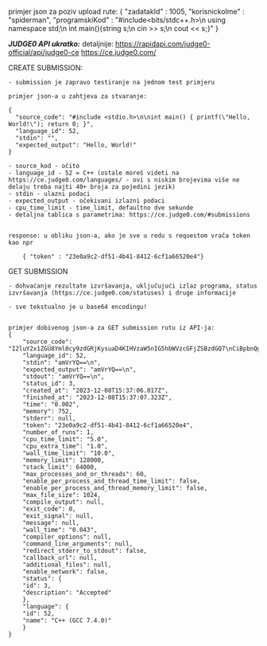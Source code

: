 primjer json za poziv upload rute:
{
    "zadatakId" : 1005,
    "korisnickoIme" : "spiderman",
    "programskiKod" : "#include<bits/stdc++.h>\n using namespace std;\n int main(){string s;\n cin >> s;\n cout << s;}"
}


***JUDGE0 API ukratko:***
detaljnije: 	https://rapidapi.com/judge0-official/api/judge0-ce
		https://ce.judge0.com/		

CREATE SUBMISSION:

	- submission je zapravo testiranje na jednom test primjeru

	primjer json-a u zahtjeva za stvaranje:

	{
	  "source_code": "#include <stdio.h>\n\nint main() { printf(\"Hello, World!\"); return 0; }",
	  "language_id": 52,
	  "stdin": "",
	  "expected_output": "Hello, World!"
	}

	- source_kod - očito
	- language_id - 52 = C++ (ostale moreš videti na https://ce.judge0.com/languages/ - ovi s niskim brojevima više ne delaju treba najti 40+ broja za pojedini jezik)
	- stdin - ulazni podaci
	- expected_output - očekivani izlazni podaci
	- cpu_time_limit - time_limit, defaultno dve sekunde
	- detaljna tablica s parametrima: https://ce.judge0.com/#submissions
	
	
	response: u obliku json-a, ako je sve u redu s requestom vrača token kao npr
		
		{ "token" : "23e0a9c2-df51-4b41-8412-6cf1a66520e4"}
		
	
	
	
	
	
				
GET SUBMISSION

	- dohvaćanje rezultate izvršavanja, uključujući izlaz programa, status izvršavanja (https://ce.judge0.com/statuses) i druge informacije

	- sve tekstualno je u base64 encodingu!


	primjer dobivenog json-a za GET submission rutu iz API-ja:
	{
	    "source_code": "I2luY2x1ZGU8Yml0cy9zdGRjKysuaD4KIHVzaW5nIG5hbWVzcGFjZSBzdGQ7\nCiBpbnQgbWFpbigpIHtzdHJpbmcgczsKIGNpbiA+PiBzOwogY291dCA8PCBz\nO30=\n",
	    "language_id": 52,
	    "stdin": "amVrYQ==\n",
	    "expected_output": "amVrYQ==\n",
	    "stdout": "amVrYQ==\n",
	    "status_id": 3,
	    "created_at": "2023-12-08T15:37:06.017Z",
	    "finished_at": "2023-12-08T15:37:07.323Z",
	    "time": "0.002",
	    "memory": 752,
	    "stderr": null,
	    "token": "23e0a9c2-df51-4b41-8412-6cf1a66520e4",
	    "number_of_runs": 1,
	    "cpu_time_limit": "5.0",
	    "cpu_extra_time": "1.0",
	    "wall_time_limit": "10.0",
	    "memory_limit": 128000,
	    "stack_limit": 64000,
	    "max_processes_and_or_threads": 60,
	    "enable_per_process_and_thread_time_limit": false,
	    "enable_per_process_and_thread_memory_limit": false,
	    "max_file_size": 1024,
	    "compile_output": null,
	    "exit_code": 0,
	    "exit_signal": null,
	    "message": null,
	    "wall_time": "0.043",
	    "compiler_options": null,
	    "command_line_arguments": null,
	    "redirect_stderr_to_stdout": false,
	    "callback_url": null,
	    "additional_files": null,
	    "enable_network": false,
	    "status": {
		"id": 3,
		"description": "Accepted"
	    },
	    "language": {
		"id": 52,
		"name": "C++ (GCC 7.4.0)"
	    }
	}
